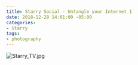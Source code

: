 ```yaml
---
title: Starry Social - Untangle your Internet 1
date: 2018-12-28 14:01:00 -05:00
categories:
- Starry
tags:
- photography
---
```


![Starry_TV.jpg](/uploads/Starry_TV.jpg)